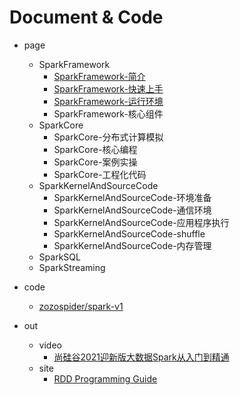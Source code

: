 
# Document & Code

- page
  - SparkFramework
    - [SparkFramework-简介](https://github.com/zozospider/note/blob/master/data-system/Spark/Spark-V1-SparkFramework-简介.md)
    - [SparkFramework-快速上手](https://github.com/zozospider/note/blob/master/data-system/Spark/Spark-V1-SparkFramework-快速上手.md)
    - [SparkFramework-运行环境](https://github.com/zozospider/note/blob/master/data-system/Spark/Spark-V1-SparkFramework-运行环境.md)
    - SparkFramework-核心组件
  - SparkCore
    - SparkCore-分布式计算模拟
    - SparkCore-核心编程
    - SparkCore-案例实操
    - SparkCore-工程化代码
  - SparkKernelAndSourceCode
    - SparkKernelAndSourceCode-环境准备
    - SparkKernelAndSourceCode-通信环境
    - SparkKernelAndSourceCode-应用程序执行
    - SparkKernelAndSourceCode-shuffle
    - SparkKernelAndSourceCode-内存管理
  - SparkSQL
  - SparkStreaming

- code
  - [zozospider/spark-v1](https://github.com/zozospider/spark-v1)

- out
  - video
    - [尚硅谷2021迎新版大数据Spark从入门到精通](https://www.bilibili.com/video/BV11A411L7CK)
  - site
    - [RDD Programming Guide](http://spark.apache.org/docs/latest/rdd-programming-guide.html)
